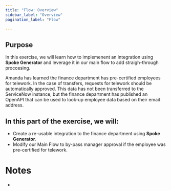 ```yaml
---
title: "Flow: Overview" 
sidebar_label: "Overview"
pagination_label: "Flow" 

---
```


## Purpose

In this exercise, we will learn how to implemenent an integration using **Spoke Generator** and leverage it in our main flow to add straigh-through proccesing.

Amanda has learned the finance department has pre-certified employees for telework. In the case of transfers, requests for telework should be automatically approved. This data has not been transferred to the ServiceNow instance, but the finance department has published an OpenAPI that can be used to look-up employee data based on their email address.

## In this part of the exercise, we will:

- Create a re-usable integration to the finance department using **Spoke Generator**.
- Modify our Main Flow to by-pass manager approval if the employee was pre-certified for telework.

# Notes 

 - 
 